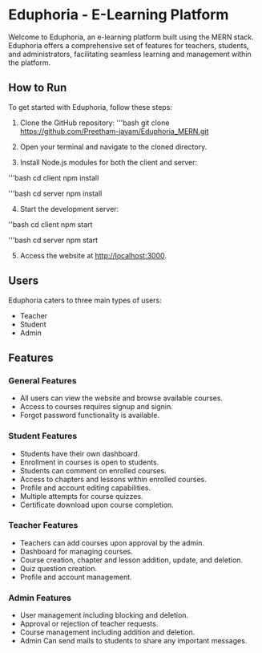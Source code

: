 # Eduphoria - E-Learning Platform

Welcome to Eduphoria, an e-learning platform built using the MERN stack. Eduphoria offers a comprehensive set of features for teachers, students, and administrators, facilitating seamless learning and management within the platform.

## How to Run

To get started with Eduphoria, follow these steps:

1. Clone the GitHub repository:
'''bash
     git clone https://github.com/Preetham-jayam/Eduphoria_MERN.git


2. Open your terminal and navigate to the cloned directory.

3. Install Node.js modules for both the client and server:

'''bash
cd client
npm install

'''bash
cd server
npm install

4. Start the development server:

''bash
cd client
npm start

'''bash
cd server
npm start


5. Access the website at [http://localhost:3000](http://localhost:3000).

## Users

Eduphoria caters to three main types of users:

- Teacher
- Student
- Admin

## Features

### General Features

- All users can view the website and browse available courses.
- Access to courses requires signup and signin.
- Forgot password functionality is available.

### Student Features

- Students have their own dashboard.
- Enrollment in courses is open to students.
- Students can comment on enrolled courses.
- Access to chapters and lessons within enrolled courses.
- Profile and account editing capabilities.
- Multiple attempts for course quizzes.
- Certificate download upon course completion.

### Teacher Features

- Teachers can add courses upon approval by the admin.
- Dashboard for managing courses.
- Course creation, chapter and lesson addition, update, and deletion.
- Quiz question creation.
- Profile and account management.

### Admin Features

- User management including blocking and deletion.
- Approval or rejection of teacher requests.
- Course management including addition and deletion.
- Admin Can send mails to students to share any important messages.
